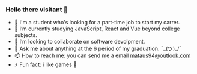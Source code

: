### Hello there visitant 👋

- 🔭 I'm a student who's looking for a part-time job to start my carrer.
- 🌱 I’m currently studying JavaScript, React and Vue beyond college subjects.
- 👯 I’m looking to collaborate on software devolpment.
- 💬 Ask me about anything at the 6 period of my graduation. ¯\_(ツ)_/¯
- 📫 How to reach me: you can send me a email mataus94@outlook.com
- ⚡ Fun fact: i like games 👾

